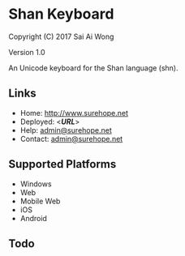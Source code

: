 Shan Keyboard
=====================

Copyright (C) 2017 Sai Ai Wong

Version 1.0

An Unicode keyboard for the Shan language (shn). 

Links
-----

 * Home:     <http://www.surehope.net>
 * Deployed: <___URL___>
 * Help:     <admin@surehope.net>
 * Contact:  <admin@surehope.net>

Supported Platforms
-------------------
 * Windows
 * Web
 * Mobile Web
 * iOS
 * Android

Todo
----
